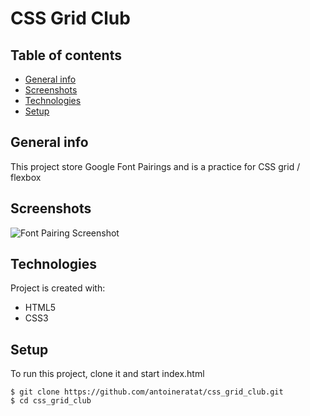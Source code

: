 ﻿# CSS Grid Club

## Table of contents

-   [General info](#general-info)
-   [Screenshots](#screenshots)
-   [Technologies](#technologies)
-   [Setup](#setup)

## General info

This project store Google Font Pairings and is a practice for CSS grid / flexbox

## Screenshots

![Font Pairing Screenshot](https://templars.guru/app/github/css_grid_club/screenshot_1.PNG)

## Technologies

Project is created with:

-   HTML5
-   CSS3

## Setup

To run this project, clone it and start index.html

```
$ git clone https://github.com/antoineratat/css_grid_club.git
$ cd css_grid_club
```
